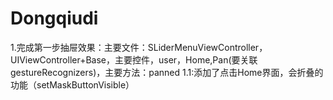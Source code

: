 # Dongqiudi
1.完成第一步抽屉效果：主要文件：SLiderMenuViewController，UIViewController+Base，主要控件，user，Home,Pan(要关联gestureRecognizers)，主要方法：panned
    1.1:添加了点击Home界面，会折叠的功能（setMaskButtonVisible）
